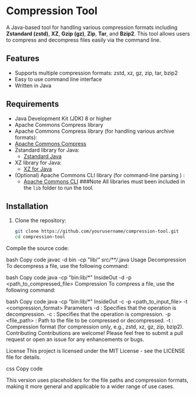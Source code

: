 # Compression Tool

A Java-based tool for handling various compression formats including **Zstandard (zstd)**, **XZ**, **Gzip (gz)**, **Zip**, **Tar**, and **Bzip2**. This tool allows users to compress and decompress files easily via the command line.

## Features

- Supports multiple compression formats: zstd, xz, gz, zip, tar, bzip2
- Easy to use command line interface
- Written in Java

## Requirements

- Java Development Kit (JDK) 8 or higher
- Apache Commons Compress library 
- Apache Commons Compress library (for handling various archive formats):
-    [Apache Commons Compress](https://commons.apache.org/proper/commons-compress/)
- Zstandard library for Java:
   - [Zstandard Java](https://github.com/luben/zstd-jni)
- XZ library for Java:
   - [XZ for Java](https://tukaani.org/xz/java/)
- (Optional) Apache Commons CLI library (for command-line parsing ) :
   - [Apache Commons CLI](https://commons.apache.org/proper/commons-cli/)
 ###Note All libraries must been included in the `lib` folder to run the tool.

## Installation

1. Clone the repository:

   ```bash
   git clone https://github.com/yourusername/compression-tool.git
   cd compression-tool
Compile the source code:

bash
Copy code
javac -d bin -cp "lib/*" src/**/*.java
Usage
Decompression
To decompress a file, use the following command:

bash
Copy code
java -cp "bin:lib/*" InsideOut -d -p <path_to_compressed_file>
Compression
To compress a file, use the following command:

bash
Copy code
java -cp "bin:lib/*" InsideOut -c -p <path_to_input_file> -t <compression_format>
Parameters
-d : Specifies that the operation is decompression.
-c : Specifies that the operation is compression.
-p <file_path> : Path to the file to be compressed or decompressed.
-t <format> : Compression format (for compression only, e.g., zstd, xz, gz, zip, bzip2).
Contributing
Contributions are welcome! Please feel free to submit a pull request or open an issue for any enhancements or bugs.

License
This project is licensed under the MIT License - see the LICENSE file for details.

css
Copy code

This version uses placeholders for the file paths and compression formats, making it more general and applicable to a wider range of use cases.
